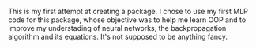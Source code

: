 This is my first attempt at creating a package. I chose to use my first MLP code for this package, 
whose objective was to help me learn OOP and to improve my understading of neural networks, 
the backpropagation algorithm and its equations. It's not supposed to be anything fancy.
